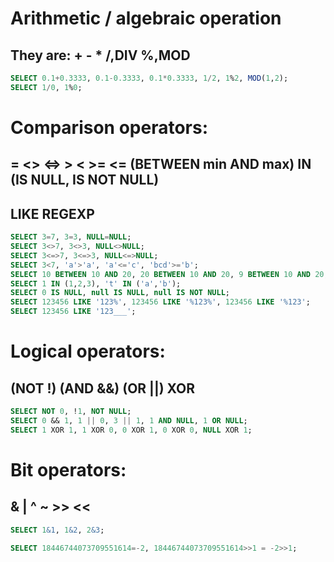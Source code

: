 # Arithmetic / algebraic operation
## They are: + - * /,DIV %,MOD
```sql
SELECT 0.1+0.3333, 0.1-0.3333, 0.1*0.3333, 1/2, 1%2, MOD(1,2);
SELECT 1/0, 1%0;
```
# Comparison operators:
## = <> <=> > < >= <= (BETWEEN min AND max) IN (IS NULL, IS NOT NULL)
## LIKE REGEXP
```sql
SELECT 3=7, 3=3, NULL=NULL;
SELECT 3<>7, 3<>3, NULL<>NULL;
SELECT 3<=>7, 3<=>3, NULL<=>NULL;
SELECT 3<7, 'a'>'a', 'a'<='c', 'bcd'>='b';
SELECT 10 BETWEEN 10 AND 20, 20 BETWEEN 10 AND 20, 9 BETWEEN 10 AND 20;
SELECT 1 IN (1,2,3), 't' IN ('a','b');
SELECT 0 IS NULL, null IS NULL, null IS NOT NULL;
SELECT 123456 LIKE '123%', 123456 LIKE '%123%', 123456 LIKE '%123';
SELECT 123456 LIKE '123___';
```
# Logical operators:
## (NOT !) (AND &&) (OR ||) XOR
```sql
SELECT NOT 0, !1, NOT NULL;
SELECT 0 && 1, 1 || 0, 3 || 1, 1 AND NULL, 1 OR NULL;
SELECT 1 XOR 1, 1 XOR 0, 0 XOR 1, 0 XOR 0, NULL XOR 1;
```
# Bit operators:
## & | ^ ~ >> <<
```sql
SELECT 1&1, 1&2, 2&3;

SELECT 18446744073709551614=-2, 18446744073709551614>>1 = -2>>1;
```




